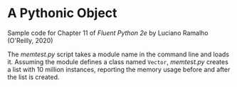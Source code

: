 # A Pythonic Object

Sample code for Chapter 11 of _Fluent Python 2e_ by Luciano Ramalho (O'Reilly, 2020)

The _memtest.py_ script takes a module name in the command line and loads it.
Assuming the module defines a class named `Vector`, _memtest.py_ creates a list with 10 million instances, reporting the memory usage before and after the list is created.
